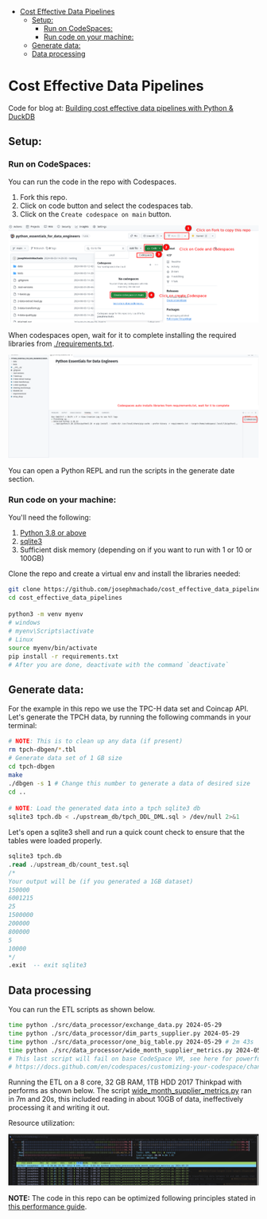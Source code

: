 * [Cost Effective Data Pipelines](#cost-effective-data-pipelines)
    * [Setup:](#setup)
        * [Run on CodeSpaces:](#run-on-codespaces)
        * [Run code on your machine:](#run-code-on-your-machine)
    * [Generate data:](#generate-data)
    * [Data processing](#data-processing)


# Cost Effective Data Pipelines

Code for blog at: [Building cost effective data pipelines with Python & DuckDB](https://www.startdataengineering.com/post/cost-effective-pipelines/) 

## Setup:

### Run on CodeSpaces:

You can run the code in the repo with Codespaces. 

1. Fork this repo.
2. Click on code button and select the codespaces tab.
3. Click on the `Create codespace on main` button.

![Create codespace](./assets/cs.png)

When codespaces open, wait for it to complete installing the required libraries from [./requirements.txt](./requirements.txt).

![Create codespace](./assets/cs2.png)

You can open a Python REPL and run the scripts in the generate date section.

### Run code on your machine:

You'll need the following:

1. [Python 3.8 or above](https://www.python.org/downloads/)
2. [sqlite3](https://www.sqlite.org/index.html)
3. Sufficient disk memory (depending on if you want to run with 1 or 10 or 100GB)


Clone the repo and create a virtual env and install the libraries needed:

```bash
git clone https://github.com/josephmachado/cost_effective_data_pipelines.git
cd cost_effective_data_pipelines

python3 -m venv myenv
# windows
# myenv\Scripts\activate
# Linux
source myenv/bin/activate
pip install -r requirements.txt
# After you are done, deactivate with the command `deactivate`
```

## Generate data:

For the example in this repo we use the TPC-H data set and Coincap API.
Let's generate the TPCH data, by running the following commands in your terminal:

```bash
# NOTE: This is to clean up any data (if present) 
rm tpch-dbgen/*.tbl
# Generate data set of 1 GB size
cd tpch-dbgen
make
./dbgen -s 1 # Change this number to generate a data of desired size
cd ..

# NOTE: Load the generated data into a tpch sqlite3 db
sqlite3 tpch.db < ./upstream_db/tpch_DDL_DML.sql > /dev/null 2>&1
```

Let's open a sqlite3 shell and run a quick count check to ensure that the tables were loaded properly.

```sql
sqlite3 tpch.db
.read ./upstream_db/count_test.sql
/* 
Your output will be (if you generated a 1GB dataset)
150000
6001215
25
1500000
200000
800000
5
10000
*/
.exit  -- exit sqlite3
```

## Data processing

You can run the ETL scripts as shown below.

```bash
time python ./src/data_processor/exchange_data.py 2024-05-29
time python ./src/data_processor/dim_parts_supplier.py 2024-05-29
time python ./src/data_processor/one_big_table.py 2024-05-29 # 2m 43s
time python ./src/data_processor/wide_month_supplier_metrics.py 2024-05-29 # 7m 20s
# This last script will fail on base CodeSpace VM, see here for powerful Codespace VMS:`
# https://docs.github.com/en/codespaces/customizing-your-codespace/changing-the-machine-type-for-your-codespace?tool=webui
```

Running the ETL on a 8 core, 32 GB RAM, 1TB HDD 2017 Thinkpad with performs as shown below. The script [wide_month_supplier_metrics.py](./src/data_processor/wide_month_supplier_metrics.py) ran in 7m and 20s, this included reading in about 10GB of data, ineffectively processing it and writing it out.

Resource utilization:

![htop](./assets/htop.png)

**NOTE:** The code in this repo can be optimized following principles stated in [this performance guide](https://duckdb.org/docs/guides/performance/overview.html).
